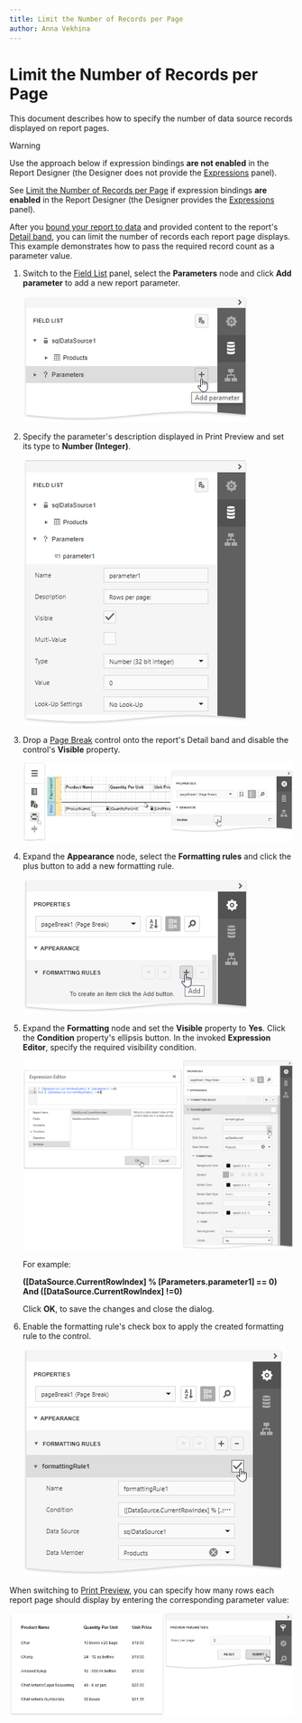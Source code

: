 ```yaml
---
title: Limit the Number of Records per Page
author: Anna Vekhina
---
```

# Limit the Number of Records per Page

This document describes how to specify the number of data source records displayed on report pages.

> [!Warning]
> Use the approach below if expression bindings **are not enabled** in the Report Designer (the Designer does not provide the [Expressions](../../report-designer-tools/ui-panels/expressions-panel.md) panel).
>
> See [Limit the Number of Records per Page](../shape-data-expression-bindings/limit-the-number-of-records-per-page.md) if expression bindings **are enabled** in the Report Designer (the Designer provides the [Expressions](../../report-designer-tools/ui-panels/expressions-panel.md) panel).

After you [bound your report to data](../../bind-to-data.md) and provided content to the report's [Detail band](../../introduction-to-banded-reports.md), you can limit the number of records each report page displays. This example demonstrates how to pass the required record count as a parameter value.

1. Switch to the [Field List](../../report-designer-tools/ui-panels/field-list.md) panel, select the **Parameters** node and click **Add parameter** to add a new report parameter.
	
	![](../../../../images/eurd-web-shaping-legacy-filter-add-parameter.png)

2. Specify the parameter's description displayed in Print Preview and set its type to **Number (Integer)**.
	
	![](../../../../images/eurd-web-shaping-legacy-limit-parameter-settings.png)

3. Drop a [Page Break](../../use-report-elements/use-basic-report-controls/page-break.md) control onto the report's Detail band and disable the control's **Visible** property.

    ![](../../../../images/eurd-web-shaping-page-break-formatting-rules.png)

4. Expand the **Appearance** node, select the **Formatting rules** and click the plus button to add a new formatting rule.

    ![](../../../../images/eurd-web-shaping-legacy-page-break-add-formatting-rule.png)

5. Expand the **Formatting** node and set the **Visible** property to **Yes**. Click the **Condition** property's ellipsis button. In the invoked **Expression Editor**, specify the required visibility condition.
	
	![](../../../../images/eurd-web-shaping-page-break-condtion.png)
	
	For example:
	
	**([DataSource.CurrentRowIndex] % [Parameters.parameter1] == 0) And ([DataSource.CurrentRowIndex] !=0)**

    Click **OK**, to save the changes and close the dialog.

7. Enable the formatting rule's check box to apply the created formatting rule to the control.

	![](../../../../images/eurd-web-shaping-apply-page-break-formatting-rule.png)

When switching to [Print Preview](../../preview-print-and-export-reports.md), you can specify how many rows each report page should display by entering the corresponding parameter value:

![](../../../../images/eurd-web-shaping-limit-rows-result.png)